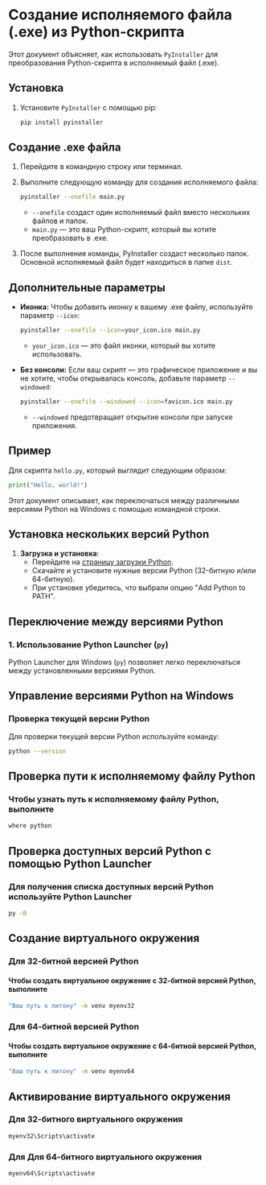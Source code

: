 # Создание исполняемого файла (.exe) из Python-скрипта

Этот документ объясняет, как использовать `PyInstaller` для преобразования Python-скрипта в исполняемый файл (.exe).

## Установка

1. Установите `PyInstaller` с помощью pip:

   ```bash
   pip install pyinstaller
   ```

## Создание .exe файла

1. Перейдите в командную строку или терминал.

2. Выполните следующую команду для создания исполняемого файла:

   ```bash
   pyinstaller --onefile main.py
   ```

   - `--onefile` создаст один исполняемый файл вместо нескольких файлов и папок.
   - `main.py` — это ваш Python-скрипт, который вы хотите преобразовать в .exe.

3. После выполнения команды, PyInstaller создаст несколько папок. Основной исполняемый файл будет находиться в папке `dist`.

## Дополнительные параметры

- **Иконка:** Чтобы добавить иконку к вашему .exe файлу, используйте параметр `--icon`:

  ```bash
  pyinstaller --onefile --icon=your_icon.ico main.py
  ```

  - `your_icon.ico` — это файл иконки, который вы хотите использовать.

- **Без консоли:** Если ваш скрипт — это графическое приложение и вы не хотите, чтобы открывалась консоль, добавьте параметр `--windowed`:

  ```bash
  pyinstaller --onefile --windowed --icon=favicon.ico main.py
  ```

  - `--windowed` предотвращает открытие консоли при запуске приложения.

## Пример

Для скрипта `hello.py`, который выглядит следующим образом:

```python
print("Hello, world!")
```

Этот документ описывает, как переключаться между различными версиями Python на Windows с помощью командной строки.

## Установка нескольких версий Python

1. **Загрузка и установка**:
   - Перейдите на [страницу загрузки Python](https://www.python.org/downloads/).
   - Скачайте и установите нужные версии Python (32-битную и/или 64-битную).
   - При установке убедитесь, что выбрали опцию "Add Python to PATH".

## Переключение между версиями Python

### 1. Использование Python Launcher (`py`)

Python Launcher для Windows (`py`) позволяет легко переключаться между установленными версиями Python.

## Управление версиями Python на Windows

### Проверка текущей версии Python

Для проверки текущей версии Python используйте команду:

```sh
python --version

```

## Проверка пути к исполняемому файлу Python

### Чтобы узнать путь к исполняемому файлу Python, выполните

```sh
where python
```

## Проверка доступных версий Python с помощью Python Launcher

### Для получения списка доступных версий Python используйте Python Launcher

```sh
py -0
```

## Создание виртуального окружения

### Для 32-битной версией Python

#### Чтобы создать виртуальное окружение с 32-битной версией Python, выполните

```sh
"Ваш путь к питону" -m venv myenv32
```

### Для 64-битной версией Python

#### Чтобы создать виртуальное окружение с 64-битной версией Python, выполните

```sh
"Ваш путь к питону" -m venv myenv64
```

## Активирование виртуального окружения

### Для 32-битного виртуального окружения

```sh
myenv32\Scripts\activate
```

### Для Для 64-битного виртуального окружения

```sh
myenv64\Scripts\activate
```
